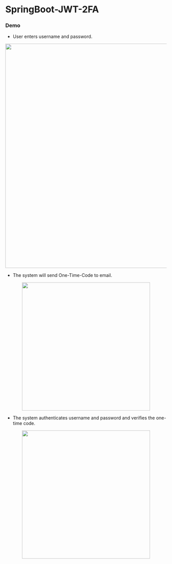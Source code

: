 # SpringBoot-JWT-2FA

### Demo

- User enters username and password.

<p align="center">
  <img src="https://user-images.githubusercontent.com/15135199/107857637-1c904780-6e62-11eb-8f71-d2f59841ad73.JPG" width="700">
</p>

-  The system will send One-Time-Code to email.

<p align="center">
  <img src="https://user-images.githubusercontent.com/15135199/108620984-5bc22800-7462-11eb-9deb-158d7b3f88b5.JPG" width="400">
</p>

- The system authenticates username and password and verifies the one-time code.

<p align="center">
  <img src="https://user-images.githubusercontent.com/15135199/108253659-9ee37900-718c-11eb-9a81-49f480d8c760.JPG" width="400">
</p>



